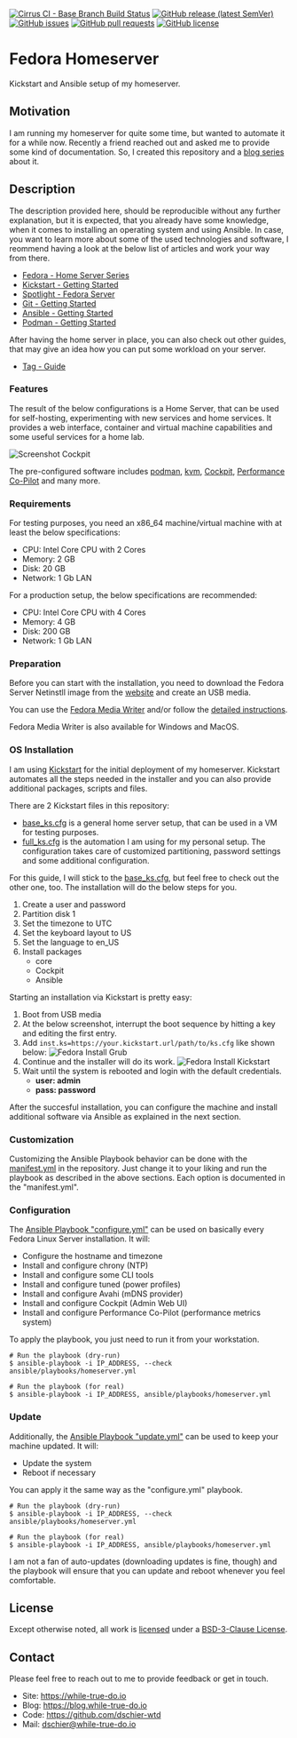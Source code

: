 <!--
reference: https://www.makeareadme.com/
reference: https://commonmark.org/
-->

[![Cirrus CI - Base Branch Build Status](https://img.shields.io/cirrus/github/dschier-wtd/fedora-homeserver?logo=Cirrus-ci)](https://cirrus-ci.com/github/dschier-wtd/fedora-homeserver)
[![GitHub release (latest SemVer)](https://img.shields.io/github/v/release/dschier-wtd/fedora-homeserver?logo=GitHub&label=Release&sort=semver)](https://github.com/dschier-wtd/fedora-homeserver/releases)
[![GitHub issues](https://img.shields.io/github/issues/dschier-wtd/fedora-homeserver)](https://github.com/dschier-wtd/fedora-homeserver/issues)
[![GitHub pull requests](https://img.shields.io/github/issues-pr/dschier-wtd/fedora-homeserver)](https://github.com/dschier-wtd/fedora-homeserver/pulls)
[![GitHub license](https://img.shields.io/github/license/dschier-wtd/fedora-homeserver)](https://github.com/dschier-wtd/fedora-homeserver/blob/main/LICENSE)

# Fedora Homeserver

Kickstart and Ansible setup of my homeserver.

## Motivation

I am running my homeserver for quite some time, but wanted to automate it for
a while now. Recently a friend reached out and asked me to provide some kind of
documentation. So, I created this repository and a
[blog series](https://blog.while-true-do.io/fedora-home-server-intro-concept/)
about it.

## Description

The description provided here, should be reproducible without any further
explanation, but it is expected, that you already have some knowledge, when it
comes to installing an operating system and using Ansible. In case, you want to
learn more about some of the used technologies and software, I reommend having a
look at the below list of articles and work your way from there.

- [Fedora - Home Server Series](https://blog.while-true-do.io/fedora-home-server-intro-concept/)
- [Kickstart - Getting Started](https://blog.while-true-do.io/kickstart-getting-started/)
- [Spotlight - Fedora Server](https://blog.while-true-do.io/spotlight-fedora-server/)
- [Git - Getting Started](https://blog.while-true-do.io/git-getting-started/)
- [Ansible - Getting Started](https://blog.while-true-do.io/ansible-getting-started/)
- [Podman - Getting Started](https://blog.while-true-do.io/podman-getting-started/)

After having the home server in place, you can also check out other guides, that
may give an idea how you can put some workload on your server.

- [Tag - Guide](https://blog.while-true-do.io/tag/guide/)

### Features

The result of the below configurations is a Home Server, that can be used for
self-hosting, experimenting with new services and home services. It provides a
web interface, container and virtual machine capabilities and some useful
services for a home lab.

![Screenshot Cockpit](assets/fedora_homeserver_cockpit.png)

The pre-configured software includes [podman](https://podman.io),
[kvm](https://www.linux-kvm.org/page/Main_Page),
[Cockpit](https://cockpit-project.org), [Performance Co-Pilot](https://pcp.io)
and many more.

### Requirements

For testing purposes, you need an x86_64 machine/virtual machine with at least
the below specifications:

- CPU: Intel Core CPU with 2 Cores
- Memory: 2 GB
- Disk: 20 GB
- Network: 1 Gb LAN

For a production setup, the below specifications are recommended:

- CPU: Intel Core CPU with 4 Cores
- Memory: 4 GB
- Disk: 200 GB
- Network: 1 Gb LAN

### Preparation

Before you can start with the installation, you need to download the Fedora
Server Netinstll image from the
[website](https://getfedora.org/en/server/download/) and create an USB media.

You can use the
[Fedora Media Writer](https://flathub.org/apps/details/org.fedoraproject.MediaWriter)
and/or follow the
[detailed instructions](https://docs.fedoraproject.org/en-US/quick-docs/creating-and-using-a-live-installation-image/).

Fedora Media Writer is also available for Windows and MacOS.

### OS Installation

I am using [Kickstart](https://pykickstart.readthedocs.io/en/latest/) for the
initial deployment of my homeserver. Kickstart automates all the steps needed in
the installer and you can also provide additional packages, scripts and files.

There are 2 Kickstart files in this repository:

- [base_ks.cfg](./kickstart/base_ks.cfg) is a general home server setup, that
  can be used in a VM for testing purposes.
- [full_ks.cfg](./kickstart/full_ks.cfg) is the automation I am using for my
  personal setup. The configuration takes care of customized partitioning,
  password settings and some additional configuration.

For this guide, I will stick to the [base_ks.cfg](./kickstart/base_ks.cfg), but
feel free to check out the other one, too. The installation will do the below
steps for you.

1. Create a user and password
2. Partition disk 1
3. Set the timezone to UTC
4. Set the keyboard layout to US
5. Set the language to en_US
6. Install packages
   - core
   - Cockpit
   - Ansible

Starting an installation via Kickstart is pretty easy:

1. Boot from USB media
2. At the below screenshot, interrupt the boot sequence by hitting a key and
   editing the first entry.
3. Add `inst.ks=https://your.kickstart.url/path/to/ks.cfg` like shown below:
   ![Fedora Install Grub](./assets/fedora_install_grub.png)
4. Continue and the installer will do its work.
   ![Fedora Install Kickstart](./assets/fedora_install_kickstart.png)
5. Wait until the system is rebooted and login with the default credentials.
   - **user: admin**
   - **pass: password**

After the succesful installation, you can configure the machine and install
additional software via Ansible as explained in the next section.

### Customization

Customizing the Ansible Playbook behavior can be done with the
[manifest.yml](./ansible/manifest.yml) in the repository. Just change it to
your liking and run the playbook as described in the above sections. Each
option is documented in the "manifest.yml".

### Configuration

The [Ansible Playbook "configure.yml"](./ansible/playbooks/configure.yml) can be
used on basically every Fedora Linux Server installation. It will:

- Configure the hostname and timezone
- Install and configure chrony (NTP)
- Install and configure some CLI tools
- Install and configure tuned (power profiles)
- Install and configure Avahi (mDNS provider)
- Install and configure Cockpit (Admin Web UI)
- Install and configure Performance Co-Pilot (performance metrics system)

To apply the playbook, you just need to run it from your workstation.

```shell
# Run the playbook (dry-run)
$ ansible-playbook -i IP_ADDRESS, --check ansible/playbooks/homeserver.yml

# Run the playbook (for real)
$ ansible-playbook -i IP_ADDRESS, ansible/playbooks/homeserver.yml
```

### Update

Additionally, the [Ansible Playbook "update.yml"](./ansible/playbooks/update.yml)
can be used to keep your machine updated. It will:

- Update the system
- Reboot if necessary

You can apply it the same way as the "configure.yml" playbook.

```shell
# Run the playbook (dry-run)
$ ansible-playbook -i IP_ADDRESS, --check ansible/playbooks/homeserver.yml

# Run the playbook (for real)
$ ansible-playbook -i IP_ADDRESS, ansible/playbooks/homeserver.yml
```

I am not a fan of auto-updates (downloading updates is fine, though) and the
playbook will ensure that you can update and reboot whenever you feel
comfortable.

<!--

### Auto Configuration

The "configure.yml" playbook can be used as described above, but there is also
an option to apply each change in a repository automatically. This functionality
is known as
[ansible-pull](https://docs.ansible.com/ansible/latest/cli/ansible-pull.html).

You can opt-in to the behavior and the "configure.yml" will do these steps in
addition:

- install and configure ansible
- configure an ansible-pull systemd service
- configure an ansible-pull systemd timer

If this is done, systemd will execute ansible-pull on schedule. The changes will
be rolled out to the machine automatically.
-->

## License

Except otherwise noted, all work is [licensed](LICENSE) under a
[BSD-3-Clause License](https://opensource.org/licenses/BSD-3-Clause).

## Contact

Please feel free to reach out to me to provide feedback or get in touch.

- Site: <https://while-true-do.io>
- Blog: <https://blog.while-true-do.io>
- Code: <https://github.com/dschier-wtd>
- Mail: [dschier@while-true-do.io](mailto:dschier@while-true-do.io)

